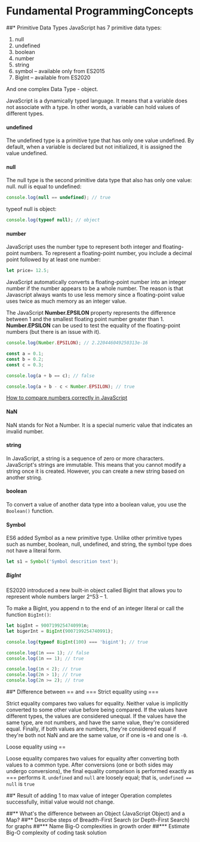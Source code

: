 # Fundamental ProgrammingConcepts
##\* Primitive Data Types
JavaScript has 7 primitive data types:

1. null
2. undefined
3. boolean
4. number
5. string
6. symbol – available only from ES2015
7. BigInt – available from ES2020

And one complex Data Type - object.

JavaScript is a dynamically typed language. 
It means that a variable does not associate with a type.
In other words, a variable can hold values of different types.

#### undefined
The undefined type is a primitive type that has only one value undefined.
By default, when a variable is declared but not initialized, it is assigned the value undefined.

#### null
The null type is the second primitive data type that also has only one value: null.
null is equal to undefined:
```typescript
console.log(null == undefined); // true
```
typeof null is object:
```typescript
console.log(typeof null); // object
```

#### number
JavaScript uses the number type to represent both integer and floating-point numbers.
To represent a floating-point number, you include a decimal point followed by at least one number:
```typescript
let price= 12.5;
```
JavaScript automatically converts a floating-point number into
an integer number if the number appears to be a whole number.
The reason is that Javascript always wants to use less memory
since a floating-point value uses twice as much memory as an integer value.

The JavaScript **Number.EPSILON** property
represents the difference between 1 and the smallest floating point number greater than 1.
**Number.EPSILON** can be used to test the equality of the floating-point numbers (but there is an issue with it).
```typescript
console.log(Number.EPSILON); // 2.220446049250313e-16

const a = 0.1;
const b = 0.2;
const c = 0.3;

console.log(a + b == c); // false

console.log(a + b - c < Number.EPSILON); // true
```
[How to compare numbers correctly in JavaScript](https://dev.to/alldanielscott/how-to-compare-numbers-correctly-in-javascript-1l4i)

#### NaN
NaN stands for Not a Number. It is a special numeric value that indicates an invalid number.

#### string
In JavaScript, a string is a sequence of zero or more characters.
JavaScript's strings are immutable. This means that you cannot modify a string once it is created.
However, you can create a new string based on another string.

#### boolean
To convert a value of another data type into a boolean value, you use the `Boolean()` function.

#### Symbol
ES6 added Symbol as a new primitive type.
Unlike other primitive types such as number, boolean, null, undefined, and string,
the symbol type does not have a literal form.
```typescript
let s1 = Symbol('Symbol descrition text');
```
##### BigInt
ES2020 introduced a new built-in object called BigInt that allows you to represent whole numbers larger 2^53 – 1.

To make a BigInt, you append n to the end of an integer literal or call the function `BigInt()`:
```typescript
let bigInt = 9007199254740991n;
let bigerInt = BigInt(9007199254740991);

console.log(typeof BigInt(100) === 'bigint'); // true

console.log(1n === 1); // false
console.log(1n == 1); // true

console.log(1n < 2); // true
console.log(2n > 1); // true
console.log(2n >= 2); // true
```



##\* Difference between == and ===
Strict equality using ===

Strict equality compares two values for equality.
Neither value is implicitly converted to some other value before being compared.
If the values have different types, the values are considered unequal.
If the values have the same type, are not numbers, and have the same value, they're considered equal.
Finally, if both values are numbers,
they're considered equal if they're both not NaN and are the same value, or if one is `+0` and one is `-0`.

Loose equality using ==

Loose equality compares two values for equality after converting both values to a common type.
After conversions (one or both sides may undergo conversions),
the final equality comparison is performed exactly as === performs it.
`undefined` and `null` are loosely equal; that is, `undefined == null` is `true`

##\* Result of adding 1 to max value of integer
Operation completes successfully, initial value would not change.

##\** What's the difference between an Object (JavaScript Object) and a Map?
##\** Describe steps of Breadth-First Search (or Depth-First Search) for graphs
##\*** Name Big-O complexities in growth order
##\*** Estimate Big-O complexity of coding task solution

